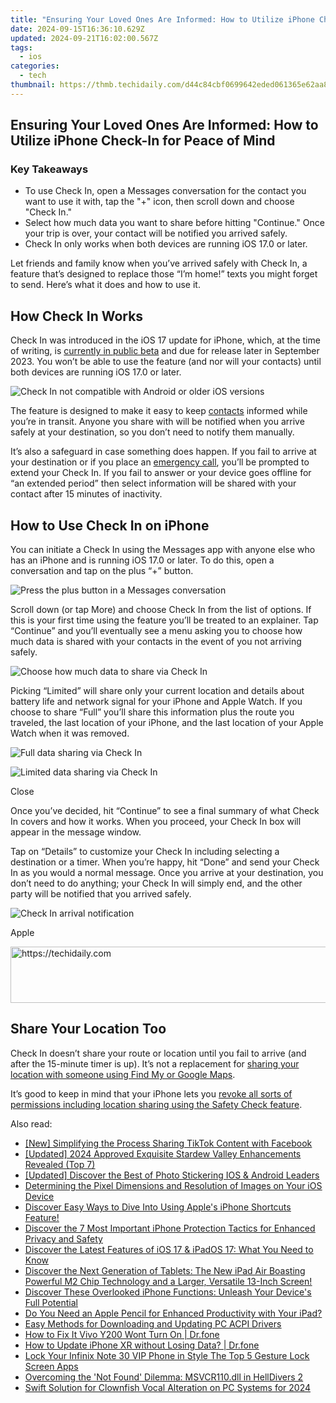 ```yaml
---
title: "Ensuring Your Loved Ones Are Informed: How to Utilize iPhone Check-In for Peace of Mind"
date: 2024-09-15T16:36:10.629Z
updated: 2024-09-21T16:02:00.567Z
tags:
  - ios
categories:
  - tech
thumbnail: https://thmb.techidaily.com/d44c84cbf0699642eded061365e62aa884811112a5aa8ff88c8335f623b0d0e8.jpg
---
```


## Ensuring Your Loved Ones Are Informed: How to Utilize iPhone Check-In for Peace of Mind

### Key Takeaways

* To use Check In, open a Messages conversation for the contact you want to use it with, tap the "+" icon, then scroll down and choose "Check In."
* Select how much data you want to share before hitting "Continue." Once your trip is over, your contact will be notified you arrived safely.
* Check In only works when both devices are running iOS 17.0 or later.

 Let friends and family know when you’ve arrived safely with Check In, a feature that’s designed to replace those “I’m home!” texts you might forget to send. Here’s what it does and how to use it.

##  How Check In Works

 Check In was introduced in the iOS 17 update for iPhone, which, at the time of writing, is [currently in public beta](https://video-screen-grab.techidaily.com/updated-crafting-conversations-that-captivate-google-meet-edition-for-2024/) and due for release later in September 2023\. You won’t be able to use the feature (and nor will your contacts) until both devices are running iOS 17.0 or later.

![Check In not compatible with Android or older iOS versions](https://static1.howtogeekimages.com/wordpress/wp-content/uploads/2023/09/check_in_not_available.PNG) 

 The feature is designed to make it easy to keep [contacts](https://video-ai-editor.techidaily.com/updated-times-running-out-learn-to-add-a-countdown-timer-in-fcpx-now/) informed while you’re in transit. Anyone you share with will be notified when you arrive safely at your destination, so you don’t need to notify them manually.

 It’s also a safeguard in case something does happen. If you fail to arrive at your destination or if you place an [emergency call](https://instagram-videos.techidaily.com/new-how-to-boost-your-instagram-vids-visibility-for-2024/), you’ll be prompted to extend your Check In. If you fail to answer or your device goes offline for “an extended period” then select information will be shared with your contact after 15 minutes of inactivity.

##  How to Use Check In on iPhone

 You can initiate a Check In using the Messages app with anyone else who has an iPhone and is running iOS 17.0 or later. To do this, open a conversation and tap on the plus “+” button.

![Press the plus button in a Messages conversation](https://static1.howtogeekimages.com/wordpress/wp-content/uploads/2023/09/plus_button.jpeg) 

 Scroll down (or tap More) and choose Check In from the list of options. If this is your first time using the feature you’ll be treated to an explainer. Tap “Continue” and you’ll eventually see a menu asking you to choose how much data is shared with your contacts in the event of you not arriving safely.

![Choose how much data to share via Check In](https://static1.howtogeekimages.com/wordpress/wp-content/uploads/2023/09/select_sharing_data.jpeg) 

 Picking “Limited” will share only your current location and details about battery life and network signal for your iPhone and Apple Watch. If you choose to share “Full” you’ll share this information plus the route you traveled, the last location of your iPhone, and the last location of your Apple Watch when it was removed.

![Full data sharing via Check In](https://static1.howtogeekimages.com/wordpress/wp-content/uploads/2023/09/full_check_in.jpeg) 

![Limited data sharing via Check In](https://static1.howtogeekimages.com/wordpress/wp-content/uploads/2023/09/limited_check_in.jpeg) 

Close 

 Once you’ve decided, hit “Continue” to see a final summary of what Check In covers and how it works. When you proceed, your Check In box will appear in the message window.

 Tap on “Details” to customize your Check In including selecting a destination or a timer. When you’re happy, hit “Done” and send your Check In as you would a normal message. Once you arrive at your destination, you don’t need to do anything; your Check In will simply end, and the other party will be notified that you arrived safely.

![Check In arrival notification](https://static1.howtogeekimages.com/wordpress/wp-content/uploads/2023/09/check_in_arrived_notified.png) 

Apple

<!-- affiliate ads begin -->
<a href="https://unicoeye.pxf.io/c/5597632/2134223/18498" target="_top" id="2134223">
  <img src="//a.impactradius-go.com/display-ad/18498-2134223" border="0" alt="https://techidaily.com" width="728" height="90"/>
</a>
<img height="0" width="0" src="https://unicoeye.pxf.io/i/5597632/2134223/18498" style="position:absolute;visibility:hidden;" border="0" />
<!-- affiliate ads end -->

##  Share Your Location Too

 Check In doesn’t share your route or location until you fail to arrive (and after the 15-minute timer is up). It’s not a replacement for [sharing your location with someone using Find My or Google Maps](https://extra-skills.techidaily.com/in-2024-mastering-youtubes-comment-analysis/).

 It’s good to keep in mind that your iPhone lets you [revoke all sorts of permissions including location sharing using the Safety Check feature](https://instagram-videos.techidaily.com/new-2024-approved-ig-peak-performers-iphone-plus-androids-top-covers-app/).

<ins class="adsbygoogle"
     style="display:block"
     data-ad-format="autorelaxed"
     data-ad-client="ca-pub-7571918770474297"
     data-ad-slot="1223367746"></ins>

<ins class="adsbygoogle"
     style="display:block"
     data-ad-client="ca-pub-7571918770474297"
     data-ad-slot="8358498916"
     data-ad-format="auto"
     data-full-width-responsive="true"></ins>

<span class="atpl-alsoreadstyle">Also read:</span>
<div><ul>
<li><a href="https://facebook-videos.techidaily.com/new-simplifying-the-process-sharing-tiktok-content-with-facebook/"><u>[New] Simplifying the Process Sharing TikTok Content with Facebook</u></a></li>
<li><a href="https://video-capture.techidaily.com/updated-2024-approved-exquisite-stardew-valley-enhancements-revealed-top-7/"><u>[Updated] 2024 Approved Exquisite Stardew Valley Enhancements Revealed (Top 7)</u></a></li>
<li><a href="https://article-knowledge.techidaily.com/updated-discover-the-best-of-photo-stickering-ios-and-android-leaders/"><u>[Updated] Discover the Best of Photo Stickering IOS & Android Leaders</u></a></li>
<li><a href="https://os-tips.techidaily.com/determining-the-pixel-dimensions-and-resolution-of-images-on-your-ios-device/"><u>Determining the Pixel Dimensions and Resolution of Images on Your iOS Device</u></a></li>
<li><a href="https://os-tips.techidaily.com/discover-easy-ways-to-dive-into-using-apples-iphone-shortcuts-feature/"><u>Discover Easy Ways to Dive Into Using Apple's iPhone Shortcuts Feature!</u></a></li>
<li><a href="https://os-tips.techidaily.com/discover-the-7-most-important-iphone-protection-tactics-for-enhanced-privacy-and-safety/"><u>Discover the 7 Most Important iPhone Protection Tactics for Enhanced Privacy and Safety</u></a></li>
<li><a href="https://os-tips.techidaily.com/discover-the-latest-features-of-ios-17-and-ipados-17-what-you-need-to-know/"><u>Discover the Latest Features of iOS 17 & iPadOS 17: What You Need to Know</u></a></li>
<li><a href="https://os-tips.techidaily.com/discover-the-next-generation-of-tablets-the-new-ipad-air-boasting-powerful-m2-chip-technology-and-a-larger-versatile-13-inch-screen/"><u>Discover the Next Generation of Tablets: The New iPad Air Boasting Powerful M2 Chip Technology and a Larger, Versatile 13-Inch Screen!</u></a></li>
<li><a href="https://os-tips.techidaily.com/discover-these-overlooked-iphone-functions-unleash-your-devices-full-potential/"><u>Discover These Overlooked iPhone Functions: Unleash Your Device's Full Potential</u></a></li>
<li><a href="https://os-tips.techidaily.com/do-you-need-an-apple-pencil-for-enhanced-productivity-with-your-ipad/"><u>Do You Need an Apple Pencil for Enhanced Productivity with Your iPad?</u></a></li>
<li><a href="https://tech-revival.techidaily.com/easy-methods-for-downloading-and-updating-pc-acpi-drivers/"><u>Easy Methods for Downloading and Updating PC ACPI Drivers</u></a></li>
<li><a href="https://fix-guide.techidaily.com/how-to-fix-it-vivo-y200-wont-turn-on-drfone-by-drfone-fix-android-problems-fix-android-problems/"><u>How to Fix It Vivo Y200 Wont Turn On | Dr.fone</u></a></li>
<li><a href="https://review-topics.techidaily.com/how-to-update-iphone-xr-without-losing-data-drfone-by-drfone-ios-system-repair-ios-system-repair/"><u>How to Update iPhone XR without Losing Data? | Dr.fone</u></a></li>
<li><a href="https://unlock-android.techidaily.com/lock-your-infinix-note-30-vip-phone-in-style-the-top-5-gesture-lock-screen-apps-by-drfone-android/"><u>Lock Your Infinix Note 30 VIP Phone in Style The Top 5 Gesture Lock Screen Apps</u></a></li>
<li><a href="https://program-issues.techidaily.com/overcoming-the-not-found-dilemma-msvcr110dll-in-helldivers-2/"><u>Overcoming the 'Not Found' Dilemma: MSVCR110.dll in HellDivers 2</u></a></li>
<li><a href="https://article-posts.techidaily.com/swift-solution-for-clownfish-vocal-alteration-on-pc-systems-for-2024/"><u>Swift Solution for Clownfish Vocal Alteration on PC Systems for 2024</u></a></li>
</ul></div>


